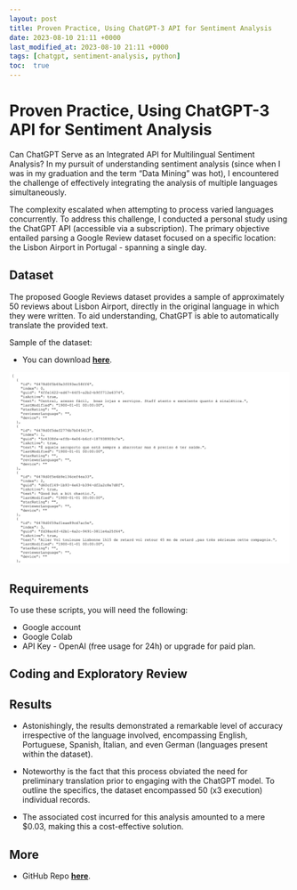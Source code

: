 ```yaml
---
layout: post
title: Proven Practice, Using ChatGPT-3 API for Sentiment Analysis
date: 2023-08-10 21:11 +0000
last_modified_at: 2023-08-10 21:11 +0000
tags: [chatgpt, sentiment-analysis, python]
toc:  true
---
```

# Proven Practice, Using ChatGPT-3 API for Sentiment Analysis
Can ChatGPT Serve as an Integrated API for Multilingual Sentiment Analysis?
In my pursuit of understanding sentiment analysis (since when I was in my graduation and the term “Data Mining” was hot), I encountered the challenge of effectively integrating the analysis of multiple languages simultaneously. 

The complexity escalated when attempting to process varied languages concurrently.
To address this challenge, I conducted a personal study using the ChatGPT API (accessible via a subscription). 
The primary objective entailed parsing a Google Review dataset focused on a specific location: the Lisbon Airport in Portugal - spanning a single day. 

## Dataset
The proposed Google Reviews dataset provides a sample of approximately 50 reviews about Lisbon Airport, directly in the original language in which they were written. To aid understanding, ChatGPT is able to automatically translate the provided text.

Sample of the dataset:

- You can download **[here](https://drive.google.com/file/d/1v_tmym1-2FHFLfkYw5lMkggbsWO1EVXs/view?usp=share_link)**.

![Google Review Dataset](/imgs/ds_1.png)

## Requirements

To use these scripts, you will need the following:

- Google account
- Google Colab
- API Key - OpenAI (free usage for 24h) or upgrade for paid plan.

## Coding and Exploratory Review


## Results

- Astonishingly, the results demonstrated a remarkable level of accuracy irrespective of the language involved, encompassing English, Portuguese, Spanish, Italian, and even German (languages present within the dataset). 

- Noteworthy is the fact that this process obviated the need for preliminary translation prior to engaging with the ChatGPT model.
To outline the specifics, the dataset encompassed 50 (x3 execution) individual records. 
- The associated cost incurred for this analysis amounted to a mere $0.03, making this a cost-effective solution.

## More

- GitHub Repo **[here](https://github.com/lucnietoX/chatgpt_api_sentiment_analysis.git)**.